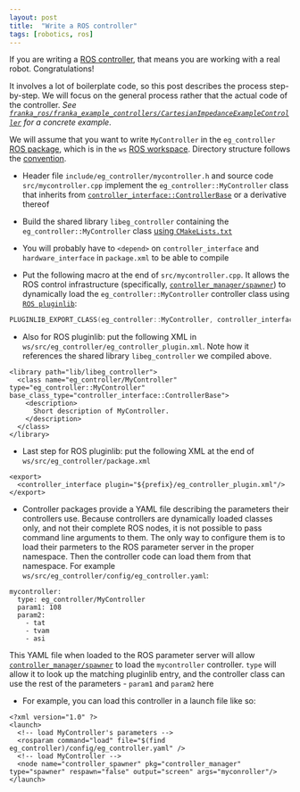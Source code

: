 ```yaml
---
layout: post
title:  "Write a ROS controller"
tags: [robotics, ros]
---
```


If you are writing a [ROS controller](http://wiki.ros.org/ros_control), that means you are working with a real robot.
Congratulations!

It involves a lot of boilerplate code, so this post describes the process step-by-step. We will focus
on the general process rather that the actual code of the controller. _See
[`franka_ros/franka_example_controllers/CartesianImpedanceExampleController`](https://github.com/frankaemika/franka_ros/blob/develop/franka_example_controllers/src/cartesian_impedance_example_controller.cpp)
for a concrete example_.

We will assume that you want to write `MyController` in the `eg_controller` [ROS package](http://wiki.ros.org/Packages),
which is in the `ws` [ROS workspace](http://wiki.ros.org/catkin/Tutorials/create_a_workspace). Directory structure
follows the [convention](http://wiki.ros.org/Packages#Common_Files_and_Directories).

- Header file `include/eg_controller/mycontroller.h` and source code `src/mycontroller.cpp` implement the
`eg_controller::MyController` class that inherits from
[`controller_interface::ControllerBase`](https://docs.ros.org/en/jade/api/controller_interface/html/c++/classcontroller__interface_1_1ControllerBase.html)
or a derivative thereof

- Build the shared library `libeg_controller` containing the `eg_controller::MyController` class
[using `CMakeLists.txt`](http://wiki.ros.org/catkin/CMakeLists.txt)

- You will probably have to `<depend>` on `controller_interface` and `hardware_interface` in `package.xml` to be able
to compile

- Put the following macro at the end of `src/mycontroller.cpp`. It allows the ROS control infrastructure
(specifically, [`controller_manager/spawner`](http://wiki.ros.org/controller_manager#spawner))
to dynamically load the `eg_controller::MyController` controller class using
[`ROS pluginlib`](http://wiki.ros.org/pluginlib/Tutorials/Writing%20and%20Using%20a%20Simple%20Plugin):

```cpp
PLUGINLIB_EXPORT_CLASS(eg_controller::MyController, controller_interface::ControllerBase)
```

- Also for ROS pluginlib: put the following XML in `ws/src/eg_controller/eg_controller_plugin.xml`. Note how it references
the shared library `libeg_controller` we compiled above.

```
<library path="lib/libeg_controller">
  <class name="eg_controller/MyController" type="eg_controller::MyController" base_class_type="controller_interface::ControllerBase">
    <description>
      Short description of MyController.
    </description>
  </class>
</library>
```

- Last step for ROS pluginlib: put the following XML at the end of `ws/src/eg_controller/package.xml`

```
<export>
  <controller_interface plugin="${prefix}/eg_controller_plugin.xml"/>
</export>
```

- Controller packages provide a YAML file describing the parameters their controllers use. Because controllers are
dynamically loaded classes only, and not their complete ROS nodes, it is not possible to pass command line arguments to them.
The only way to configure them is to load their parmeters to the ROS parameter server in the proper namespace. Then the
controller code can load them from that namespace. For example `ws/src/eg_controller/config/eg_controller.yaml`:

```
mycontroller:
  type: eg_controller/MyController
  param1: 108
  param2:
    - tat
    - tvam
    - asi
```
This YAML file when loaded to the ROS parameter server will allow
[`controller_manager/spawner`](http://wiki.ros.org/controller_manager#spawner) to load the `mycontroller` controller.
`type` will allow it to look up the matching pluginlib entry, and the controller class can use the rest of the
parameters - `param1` and `param2` here

- For example, you can load this controller in a launch file like so:

```
<?xml version="1.0" ?>
<launch>
  <!-- load MyController's parameters -->
  <rosparam command="load" file="$(find eg_controller)/config/eg_controller.yaml" />
  <!-- load MyController -->
  <node name="controller_spawner" pkg="controller_manager" type="spawner" respawn="false" output="screen" args="myconroller"/>
</launch>
```
